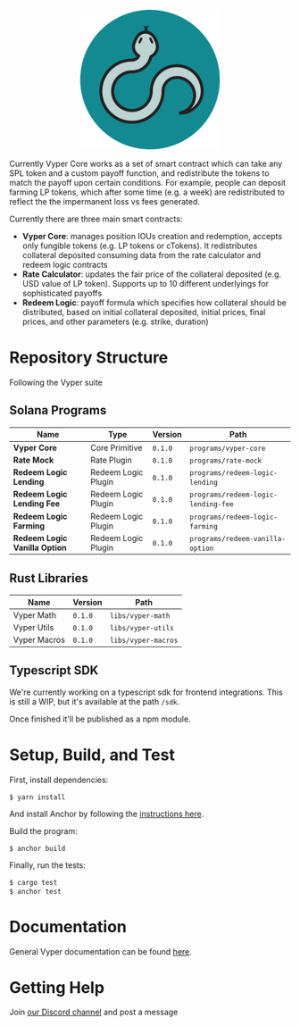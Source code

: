 <p align="center">
  <a href="https://vyperprotocol.io">
    <img alt="Vyper Protocol" src="https://github.com/vyper-protocol/branding/blob/main/medium-logo.png" width="250" />
  </a>
</p>

Currently Vyper Core works as a set of smart contract which can take any SPL token and a custom payoff function, and redistribute the tokens to match the payoff upon certain conditions. For example, people can deposit farming LP tokens, which after some time (e.g. a week) are redistributed to reflect the the impermanent loss vs fees generated.

Currently there are three main smart contracts:

- **Vyper Core**: manages position IOUs creation and redemption, accepts only fungible tokens (e.g. LP tokens or cTokens). It redistributes collateral deposited consuming data from the rate calculator and redeem logic contracts
- **Rate Calculator**: updates the fair price of the collateral deposited (e.g. USD value of LP token). Supports up to 10 different underlyings for sophisticated payoffs
- **Redeem Logic**: payoff formula which specifies how collateral should be distributed, based on initial collateral deposited, initial prices, final prices, and other parameters (e.g. strike, duration)

# Repository Structure

Following the Vyper suite

## Solana Programs

| Name                              | Type                | Version | Path                                |
| ----------------------------------| ------------------- | ------- | ----------------------------------- |
| **Vyper Core**                    | Core Primitive      | `0.1.0` | `programs/vyper-core`               |
| **Rate Mock**                     | Rate Plugin         | `0.1.0` | `programs/rate-mock`                |
| **Redeem Logic Lending**          | Redeem Logic Plugin | `0.1.0` | `programs/redeem-logic-lending`     |
| **Redeem Logic Lending Fee**      | Redeem Logic Plugin | `0.1.0` | `programs/redeem-logic-lending-fee` |
| **Redeem Logic Farming**          | Redeem Logic Plugin | `0.1.0` | `programs/redeem-logic-farming`     |
| **Redeem Logic Vanilla Option**   | Redeem Logic Plugin | `0.1.0` | `programs/redeem-vanilla-option`    |

## Rust Libraries

| Name         | Version | Path                |
| ------------ | ------- | ------------------- |
| Vyper Math   | `0.1.0` | `libs/vyper-math`   |
| Vyper Utils  | `0.1.0` | `libs/vyper-utils`  |
| Vyper Macros | `0.1.0` | `libs/vyper-macros` |

## Typescript SDK

We're currently working on a typescript sdk for frontend integrations. This is still a WIP, but it's available at the path `/sdk`.

Once finished it'll be published as a npm module.

# Setup, Build, and Test

First, install dependencies:

```
$ yarn install
```

And install Anchor by following the [instructions here](https://github.com/coral-xyz/anchor/blob/master/docs/src/getting-started/installation.md).

Build the program:

```
$ anchor build
```

Finally, run the tests:

```
$ cargo test
$ anchor test
```

# Documentation

General Vyper documentation can be found [here](https://docs.vyperprotocol.io/).

# Getting Help

Join [our Discord channel](https://discord.gg/KYaXgwetcK) and post a message
